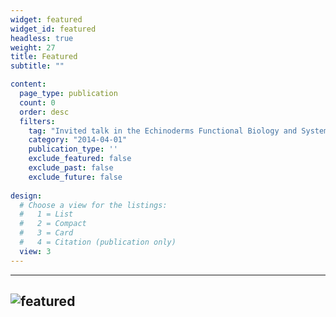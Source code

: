 ```yaml
---
widget: featured
widget_id: featured
headless: true
weight: 27
title: Featured
subtitle: ""

content:
  page_type: publication
  count: 0
  order: desc
  filters:
    tag: "Invited talk in the Echinoderms Functional Biology and Systematics course at the Universidade Estadual de Feira de Santana (UEFS)"
    category: "2014-04-01"
    publication_type: ''
    exclude_featured: false
    exclude_past: false
    exclude_future: false
  
design:
  # Choose a view for the listings:
  #   1 = List
  #   2 = Compact
  #   3 = Card
  #   4 = Citation (publication only)
  view: 3
---
```


---
![featured](https://user-images.githubusercontent.com/76624467/113241233-a1a1b580-9284-11eb-8ca5-ca9b7e724595.jpg)
---

